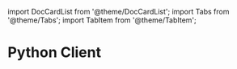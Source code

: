 import DocCardList from '@theme/DocCardList';
import Tabs from '@theme/Tabs';
import TabItem from '@theme/TabItem';

# Python Client

<DocCardList/>

